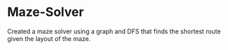 # Maze-Solver
Created a maze solver using a graph and DFS that finds the shortest route given the layout of the maze.
